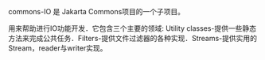 commons-IO 是 Jakarta Commons项目的一个子项目。

用来帮助进行IO功能开发．它包含三个主要的领域:
Utility classes-提供一些静态方法来完成公共任务．Filters-提供文件过滤器的各种实现．Streams-提供实用的Stream，reader与writer实现。
